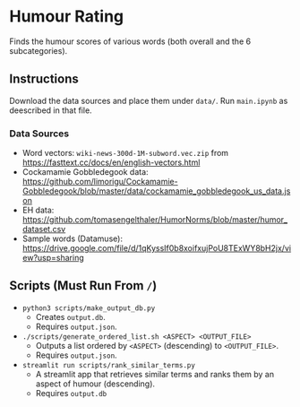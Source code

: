 # Humour Rating

Finds the humour scores of various words (both overall and the 6 subcategories).

## Instructions

Download the data sources and place them under `data/`.
Run `main.ipynb` as deescribed in that file.

### Data Sources

- Word vectors: `wiki-news-300d-1M-subword.vec.zip` from https://fasttext.cc/docs/en/english-vectors.html
- Cockamamie Gobbledegook data: https://github.com/limorigu/Cockamamie-Gobbledegook/blob/master/data/cockamamie_gobbledegook_us_data.json
- EH data: https://github.com/tomasengelthaler/HumorNorms/blob/master/humor_dataset.csv
- Sample words (Datamuse): https://drive.google.com/file/d/1qKyssIf0b8xoifxujPoU8TExWY8bH2jx/view?usp=sharing

## Scripts (Must Run From `/`)

- `python3 scripts/make_output_db.py`
  - Creates `output.db`.
  - Requires `output.json`.
- `./scripts/generate_ordered_list.sh <ASPECT> <OUTPUT_FILE>`
  - Outputs a list ordered by `<ASPECT>` (descending) to `<OUTPUT_FILE>`.
  - Requires `output.json`.
- `streamlit run scripts/rank_similar_terms.py`
  - A streamlit app that retrieves similar terms and ranks them by an aspect of humour (descending).
  - Requires `output.db`
